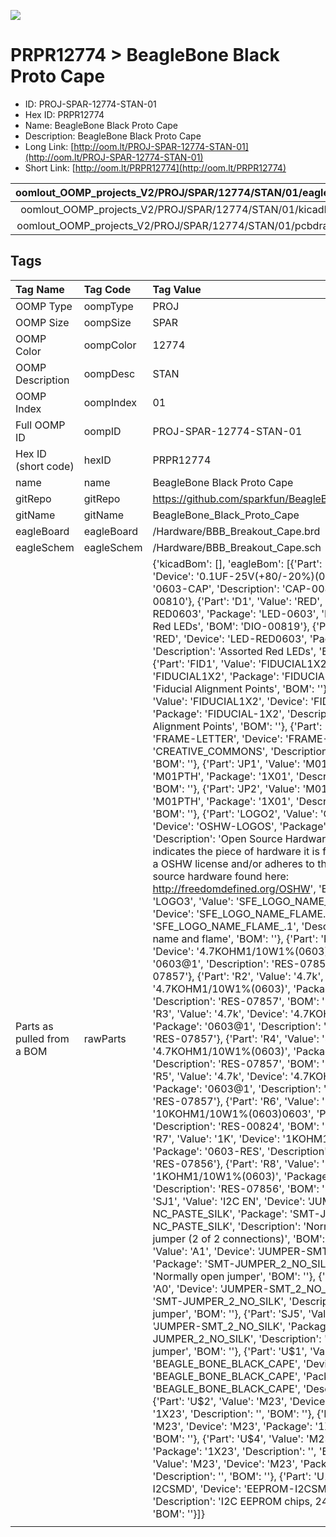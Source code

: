 


  
![][im]
# PRPR12774 > BeagleBone Black Proto Cape

- ID: PROJ-SPAR-12774-STAN-01
- Hex ID: PRPR12774
- Name: BeagleBone Black Proto Cape
- Description: BeagleBone Black Proto Cape
- Long Link: [http://oom.lt/PROJ-SPAR-12774-STAN-01](http://oom.lt/PROJ-SPAR-12774-STAN-01)
- Short Link: [http://oom.lt/PRPR12774](http://oom.lt/PRPR12774)
  

|oomlout_OOMP_projects_V2/PROJ/SPAR/12774/STAN/01/eagleImage.png|oomlout_OOMP_projects_V2/PROJ/SPAR/12774/STAN/01/eagleSchemImage.png|oomlout_OOMP_projects_V2/PROJ/SPAR/12774/STAN/01/kicadPcb3dFront.png|oomlout_OOMP_projects_V2/PROJ/SPAR/12774/STAN/01/kicadPcb3dBack.png|
| :---: | :---: | :---: | :---: |
|oomlout_OOMP_projects_V2/PROJ/SPAR/12774/STAN/01/kicadPcb3d.png|oomlout_OOMP_projects_V2/PROJ/SPAR/12774/STAN/01/bomBack.png|oomlout_OOMP_projects_V2/PROJ/SPAR/12774/STAN/01/bomFront.png|oomlout_OOMP_projects_V2/PROJ/SPAR/12774/STAN/01/pcbdraw.svg|
|oomlout_OOMP_projects_V2/PROJ/SPAR/12774/STAN/01/pcbdrawBack.svg||||

## Tags
  

|Tag Name|Tag Code|Tag Value|
| :--- | :--- | :--- |
|OOMP Type|oompType|PROJ|
|OOMP Size|oompSize|SPAR|
|OOMP Color|oompColor|12774|
|OOMP Description|oompDesc|STAN|
|OOMP Index|oompIndex|01|
|Full OOMP ID|oompID|PROJ-SPAR-12774-STAN-01|
|Hex ID (short code)|hexID|PRPR12774|
|name|name|BeagleBone Black Proto Cape|
|gitRepo|gitRepo|https://github.com/sparkfun/BeagleBone_Black_Proto_Cape|
|gitName|gitName|BeagleBone_Black_Proto_Cape|
|eagleBoard|eagleBoard|/Hardware/BBB_Breakout_Cape.brd|
|eagleSchem|eagleSchem|/Hardware/BBB_Breakout_Cape.sch|
|Parts as pulled from a BOM|rawParts|{'kicadBom': [], 'eagleBom': [{'Part': 'C1', 'Value': '0.1uF', 'Device': '0.1UF-25V(+80/-20%)(0603)', 'Package': '0603-CAP', 'Description': 'CAP-00810', 'BOM': 'CAP-00810'}, {'Part': 'D1', 'Value': 'RED', 'Device': 'LED-RED0603', 'Package': 'LED-0603', 'Description': 'Assorted Red LEDs', 'BOM': 'DIO-00819'}, {'Part': 'D2', 'Value': 'RED', 'Device': 'LED-RED0603', 'Package': 'LED-0603', 'Description': 'Assorted Red LEDs', 'BOM': 'DIO-00819'}, {'Part': 'FID1', 'Value': 'FIDUCIAL1X2', 'Device': 'FIDUCIAL1X2', 'Package': 'FIDUCIAL-1X2', 'Description': 'Fiducial Alignment Points', 'BOM': ''}, {'Part': 'FID2', 'Value': 'FIDUCIAL1X2', 'Device': 'FIDUCIAL1X2', 'Package': 'FIDUCIAL-1X2', 'Description': 'Fiducial Alignment Points', 'BOM': ''}, {'Part': 'FRAME1', 'Value': 'FRAME-LETTER', 'Device': 'FRAME-LETTER', 'Package': 'CREATIVE_COMMONS', 'Description': 'Schematic Frame', 'BOM': ''}, {'Part': 'JP1', 'Value': 'M01PTH', 'Device': 'M01PTH', 'Package': '1X01', 'Description': 'Header 1', 'BOM': ''}, {'Part': 'JP2', 'Value': 'M01PTH', 'Device': 'M01PTH', 'Package': '1X01', 'Description': 'Header 1', 'BOM': ''}, {'Part': 'LOGO2', 'Value': 'OSHW-LOGOS', 'Device': 'OSHW-LOGOS', 'Package': 'OSHW-LOGO-S', 'Description': 'Open Source Hardware Logo This logo indicates the piece of hardware it is found on incorporates a OSHW license and/or adheres to the definition of open source hardware found here: http://freedomdefined.org/OSHW', 'BOM': ''}, {'Part': 'LOGO3', 'Value': 'SFE_LOGO_NAME_FLAME.1_INCH', 'Device': 'SFE_LOGO_NAME_FLAME.1_INCH', 'Package': 'SFE_LOGO_NAME_FLAME_.1', 'Description': 'SFE Logo, name and flame', 'BOM': ''}, {'Part': 'R1', 'Value': '4.7k', 'Device': '4.7KOHM1/10W1%(0603)', 'Package': '0603@1', 'Description': 'RES-07857', 'BOM': 'RES-07857'}, {'Part': 'R2', 'Value': '4.7k', 'Device': '4.7KOHM1/10W1%(0603)', 'Package': '0603@1', 'Description': 'RES-07857', 'BOM': 'RES-07857'}, {'Part': 'R3', 'Value': '4.7k', 'Device': '4.7KOHM1/10W1%(0603)', 'Package': '0603@1', 'Description': 'RES-07857', 'BOM': 'RES-07857'}, {'Part': 'R4', 'Value': '4.7k', 'Device': '4.7KOHM1/10W1%(0603)', 'Package': '0603@1', 'Description': 'RES-07857', 'BOM': 'RES-07857'}, {'Part': 'R5', 'Value': '4.7k', 'Device': '4.7KOHM1/10W1%(0603)', 'Package': '0603@1', 'Description': 'RES-07857', 'BOM': 'RES-07857'}, {'Part': 'R6', 'Value': '10k', 'Device': '10KOHM1/10W1%(0603)0603', 'Package': '0603-RES', 'Description': 'RES-00824', 'BOM': 'RES-00824'}, {'Part': 'R7', 'Value': '1K', 'Device': '1KOHM1/10W1%(0603)', 'Package': '0603-RES', 'Description': 'RES-07856', 'BOM': 'RES-07856'}, {'Part': 'R8', 'Value': '1K', 'Device': '1KOHM1/10W1%(0603)', 'Package': '0603-RES', 'Description': 'RES-07856', 'BOM': 'RES-07856'}, {'Part': 'SJ1', 'Value': 'I2C EN', 'Device': 'JUMPER-SMT_3_2-NC_PASTE_SILK', 'Package': 'SMT-JUMPER_3_2-NC_PASTE_SILK', 'Description': 'Normally closed solder jumper (2 of 2 connections)', 'BOM': ''}, {'Part': 'SJ3', 'Value': 'A1', 'Device': 'JUMPER-SMT_2_NO_SILK', 'Package': 'SMT-JUMPER_2_NO_SILK', 'Description': 'Normally open jumper', 'BOM': ''}, {'Part': 'SJ4', 'Value': 'A0', 'Device': 'JUMPER-SMT_2_NO_SILK', 'Package': 'SMT-JUMPER_2_NO_SILK', 'Description': 'Normally open jumper', 'BOM': ''}, {'Part': 'SJ5', 'Value': 'WP', 'Device': 'JUMPER-SMT_2_NO_SILK', 'Package': 'SMT-JUMPER_2_NO_SILK', 'Description': 'Normally open jumper', 'BOM': ''}, {'Part': 'U$1', 'Value': 'BEAGLE_BONE_BLACK_CAPE', 'Device': 'BEAGLE_BONE_BLACK_CAPE', 'Package': 'BEAGLE_BONE_BLACK_CAPE', 'Description': '', 'BOM': ''}, {'Part': 'U$2', 'Value': 'M23', 'Device': 'M23', 'Package': '1X23', 'Description': '', 'BOM': ''}, {'Part': 'U$3', 'Value': 'M23', 'Device': 'M23', 'Package': '1X23', 'Description': '', 'BOM': ''}, {'Part': 'U$4', 'Value': 'M23', 'Device': 'M23', 'Package': '1X23', 'Description': '', 'BOM': ''}, {'Part': 'U$5', 'Value': 'M23', 'Device': 'M23', 'Package': '1X23', 'Description': '', 'BOM': ''}, {'Part': 'U1', 'Value': 'EEPROM-I2CSMD', 'Device': 'EEPROM-I2CSMD', 'Package': 'SO08', 'Description': 'I2C EEPROM chips, 24LC256 (and others)', 'BOM': ''}]}|
||||



[im]: PROJ/SPAR/12774/STAN/01/kicadPcb3d_450.png
